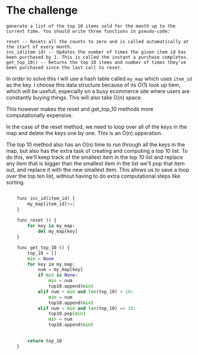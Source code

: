 # The challenge 
	
	generate a list of the top 10 items sold for the month up to the current time. You should write three functions in pseudo-code:

	reset -- Resets all the counts to zero and is called automatically at the start of every month.
	inc_id(item id) -- Updates the number of times the given item id has been purchased by 1. This is called the instant a purchase completes.
	get_top_10() -- Returns the top 10 items and number of times they’ve been purchased since the last call to reset.

In order to solve this I will use a hash table called `my_map` which uses `item_id` as the key. I choose this data structure because of its O(1) look up tiem, which will be usefull, especially on a busy ecommerce site where users are constantly buying things. This will also take O(n) space.

This however makes the reset and get_top_10 methods more computationally expensive.

In the case of the reset method, we need to loop over all of the keys in the map and delete the keys one by one. This is an O(n) opperation.

The top 10 method also has an O(n) time to run through all the keys in the map, but also has the extra task of creating and computing a top 10 list. To do this, we'll keep track of the smallest item in the top 10 list and replace any item that is bigger than the smallest item in the list we'll pop that item out, and replace it with the new smallest item. This allows us to save a loop over the top ten list, without having to do extra computational steps like sorting.

```python

	func inc_id(item_id) { 
		my_map[item_id]+=1
	}
	
	func reset () {
		for key in my_map:
			del my_map[key]
	}

	func get_top_10 () {
		top_10 = []
		min = None
		for key in my_map: 
			num = my_map[key]
			if min is None:
				min = num
				top10.append(min)
			elif num < min and len(top_10) < 10:
				min = num
				top10.append(min)
			elif num < min and len(top_10) == 10:
				top10.pop(min)
				min = num
				top10.append(min)

			
		return top_10	
	}
```
